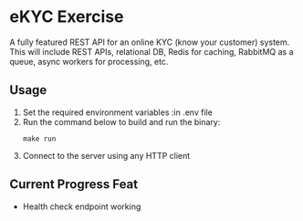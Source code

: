 # eKYC Exercise

A fully featured REST API for an online KYC (know your customer) system. This will include REST APIs, relational DB, Redis for caching, RabbitMQ as a queue, async workers for processing, etc.


## Usage

1. Set the required environment variables :in .env file
2. Run the command below to build and run the binary:
   ```
   make run
   ```
3. Connect to the server using any HTTP client 

## Current Progress Feat

- Health check endpoint working